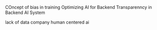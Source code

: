COncept of bias in training
Optimizing AI for Backend
Transparenncy in Backend AI System

lack of data company
human centered ai